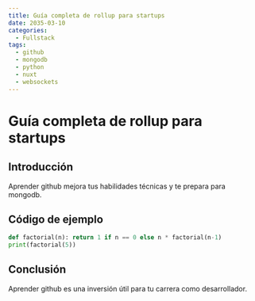 ```yaml
---
title: Guía completa de rollup para startups
date: 2035-03-10
categories:
  - Fullstack
tags:
  - github
  - mongodb
  - python
  - nuxt
  - websockets
---
```


# Guía completa de rollup para startups

## Introducción

Aprender github mejora tus habilidades técnicas y te prepara para mongodb.

## Código de ejemplo

```python
def factorial(n): return 1 if n == 0 else n * factorial(n-1)
print(factorial(5))
```

## Conclusión

Aprender github es una inversión útil para tu carrera como desarrollador.